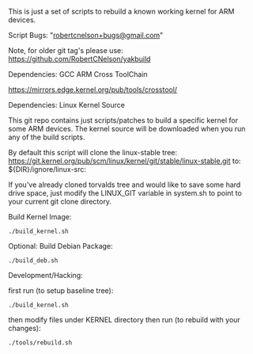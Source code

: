 This is just a set of scripts to rebuild a known working kernel for ARM devices.

Script Bugs: "robertcnelson+bugs@gmail.com"

Note, for older git tag's please use: https://github.com/RobertCNelson/yakbuild

Dependencies: GCC ARM Cross ToolChain

https://mirrors.edge.kernel.org/pub/tools/crosstool/

Dependencies: Linux Kernel Source

This git repo contains just scripts/patches to build a specific kernel for some
ARM devices. The kernel source will be downloaded when you run any of the build
scripts.

By default this script will clone the linux-stable tree:
https://git.kernel.org/pub/scm/linux/kernel/git/stable/linux-stable.git
to: ${DIR}/ignore/linux-src:

If you've already cloned torvalds tree and would like to save some hard drive
space, just modify the LINUX_GIT variable in system.sh to point to your current
git clone directory.

Build Kernel Image:

```
./build_kernel.sh
```

Optional: Build Debian Package:

```
./build_deb.sh
```

Development/Hacking:

first run (to setup baseline tree):

```
./build_kernel.sh
```

then modify files under KERNEL directory
then run (to rebuild with your changes):

```
./tools/rebuild.sh
```

